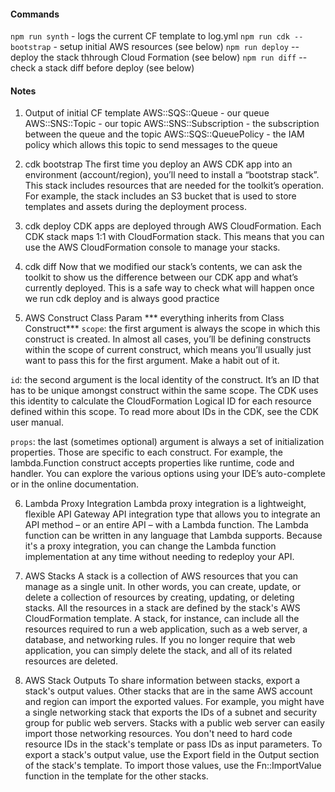 #### Commands
`npm run synth` - logs the current CF template to log.yml
`npm run cdk -- bootstrap` - setup initial AWS resources (see below)
`npm run deploy` -- deploy the stack thhrough Cloud Formation (see below)
`npm run diff` -- check a stack diff before deploy (see below)

#### Notes
1. Output of initial CF template
AWS::SQS::Queue - our queue
AWS::SNS::Topic - our topic
AWS::SNS::Subscription - the subscription between the queue and the topic
AWS::SQS::QueuePolicy - the IAM policy which allows this topic to send messages to the queue


2. cdk bootstrap
The first time you deploy an AWS CDK app into an environment (account/region), you’ll need to install
a “bootstrap stack”. This stack includes resources that are needed for the toolkit’s operation.
For example, the stack includes an S3 bucket that is used to store templates and assets during
the deployment process.

3. cdk deploy
CDK apps are deployed through AWS CloudFormation. Each CDK stack maps 1:1 with CloudFormation stack.
This means that you can use the AWS CloudFormation console to manage your stacks.

4. cdk diff
Now that we modified our stack’s contents, we can ask the toolkit to show us the difference between
our CDK app and what’s currently deployed. This is a safe way to check what will happen once we run
cdk deploy and is always good practice

5. AWS Construct Class Param
*** everything inherits from Class Construct***
`scope`: the first argument is always the scope in which this construct is created. In almost all cases,
you’ll be defining constructs within the scope of current construct, which means you’ll usually just want
to pass this for the first argument. Make a habit out of it.

`id`: the second argument is the local identity of the construct. It’s an ID that has to be unique amongst
construct within the same scope. The CDK uses this identity to calculate the CloudFormation Logical ID for
each resource defined within this scope. To read more about IDs in the CDK, see the CDK user manual.

`props`: the last (sometimes optional) argument is always a set of initialization properties. Those are
specific to each construct. For example, the lambda.Function construct accepts properties like runtime,
code and handler. You can explore the various options using your IDE’s auto-complete or in the online
documentation.

6. Lambda Proxy Integration
Lambda proxy integration is a lightweight, flexible API Gateway API integration type that allows you to
integrate an API method – or an entire API – with a Lambda function. The Lambda function can be written
in any language that Lambda supports. Because it's a proxy integration, you can change the Lambda function
implementation at any time without needing to redeploy your API.

7. AWS Stacks
A stack is a collection of AWS resources that you can manage as a single unit. In other words, you can
create, update, or delete a collection of resources by creating, updating, or deleting stacks. All the
resources in a stack are defined by the stack's AWS CloudFormation template. A stack, for instance, can
 include all the resources required to run a web application, such as a web server, a database, and
 networking rules. If you no longer require that web application, you can simply delete the stack, and
 all of its related resources are deleted.

 8. AWS Stack Outputs
 To share information between stacks, export a stack's output values. Other stacks that are in the same
 AWS account and region can import the exported values. For example, you might have a single networking
 stack that exports the IDs of a subnet and security group for public web servers. Stacks with a public
 web server can easily import those networking resources. You don't need to hard code resource IDs in
 the stack's template or pass IDs as input parameters.
 To export a stack's output value, use the Export field in the Output section of the stack's template. To
 import those values, use the Fn::ImportValue function in the template for the other stacks.

